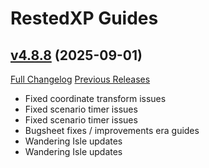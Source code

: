 # RestedXP Guides

## [v4.8.8](https://github.com/RestedXP/RXPGuides/tree/v4.8.8) (2025-09-01)
[Full Changelog](https://github.com/RestedXP/RXPGuides/compare/v4.8.7...v4.8.8) [Previous Releases](https://github.com/RestedXP/RXPGuides/releases)

- Fixed coordinate transform issues  
- Fixed scenario timer issues  
- Fixed scenario timer issues  
- Bugsheet fixes / improvements era guides  
- Wandering Isle updates  
- Wandering Isle updates  
